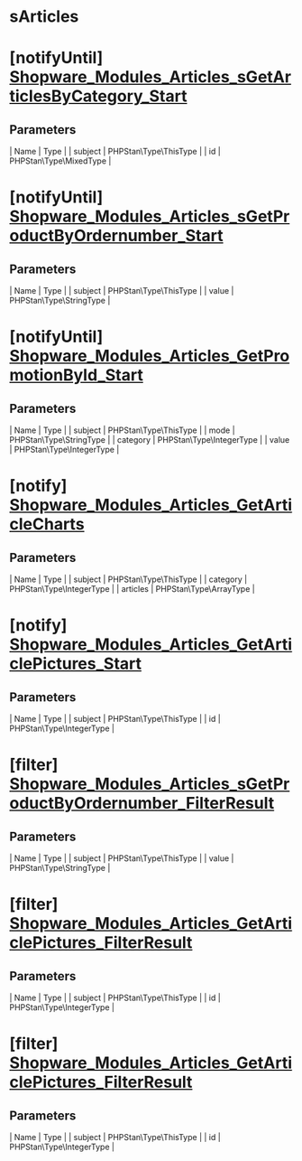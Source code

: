 # sArticles

# [notifyUntil] [Shopware_Modules_Articles_sGetArticlesByCategory_Start](https://github.com/shopware/shopware/blob/5.6/engine/Shopware/Core/sArticles.php#L465)

## Parameters
| Name        | Type           |
| subject        | PHPStan\Type\ThisType           |
| id        | PHPStan\Type\MixedType           |


# [notifyUntil] [Shopware_Modules_Articles_sGetProductByOrdernumber_Start](https://github.com/shopware/shopware/blob/5.6/engine/Shopware/Core/sArticles.php#L1225)

## Parameters
| Name        | Type           |
| subject        | PHPStan\Type\ThisType           |
| value        | PHPStan\Type\StringType           |


# [notifyUntil] [Shopware_Modules_Articles_GetPromotionById_Start](https://github.com/shopware/shopware/blob/5.6/engine/Shopware/Core/sArticles.php#L1255)

## Parameters
| Name        | Type           |
| subject        | PHPStan\Type\ThisType           |
| mode        | PHPStan\Type\StringType           |
| category        | PHPStan\Type\IntegerType           |
| value        | PHPStan\Type\IntegerType           |
# [notify] [Shopware_Modules_Articles_GetArticleCharts](https://github.com/shopware/shopware/blob/5.6/engine/Shopware/Core/sArticles.php#L679)

## Parameters
| Name        | Type           |
| subject        | PHPStan\Type\ThisType           |
| category        | PHPStan\Type\IntegerType           |
| articles        | PHPStan\Type\ArrayType           |


# [notify] [Shopware_Modules_Articles_GetArticlePictures_Start](https://github.com/shopware/shopware/blob/5.6/engine/Shopware/Core/sArticles.php#L1412)

## Parameters
| Name        | Type           |
| subject        | PHPStan\Type\ThisType           |
| id        | PHPStan\Type\IntegerType           |
# [filter] [Shopware_Modules_Articles_sGetProductByOrdernumber_FilterResult](https://github.com/shopware/shopware/blob/5.6/engine/Shopware/Core/sArticles.php#L1234)

## Parameters
| Name        | Type           |
| subject        | PHPStan\Type\ThisType           |
| value        | PHPStan\Type\StringType           |


# [filter] [Shopware_Modules_Articles_GetArticlePictures_FilterResult](https://github.com/shopware/shopware/blob/5.6/engine/Shopware/Core/sArticles.php#L1425)

## Parameters
| Name        | Type           |
| subject        | PHPStan\Type\ThisType           |
| id        | PHPStan\Type\IntegerType           |


# [filter] [Shopware_Modules_Articles_GetArticlePictures_FilterResult](https://github.com/shopware/shopware/blob/5.6/engine/Shopware/Core/sArticles.php#L1478)

## Parameters
| Name        | Type           |
| subject        | PHPStan\Type\ThisType           |
| id        | PHPStan\Type\IntegerType           |
